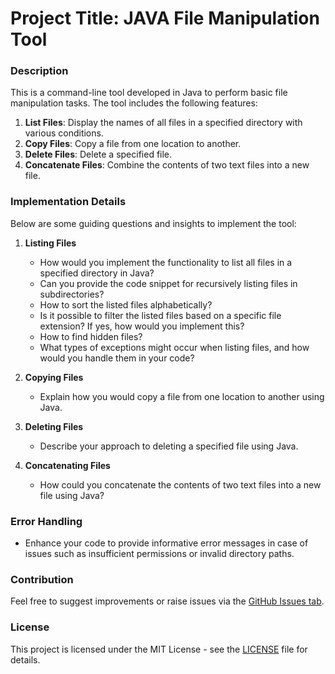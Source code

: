 # Project Title: JAVA File Manipulation Tool  

### Description  
This is a command-line tool developed in Java to perform basic file manipulation tasks. The tool includes the following features:  

1. **List Files**: Display the names of all files in a specified directory with various conditions.  
2. **Copy Files**: Copy a file from one location to another.  
3. **Delete Files**: Delete a specified file.  
4. **Concatenate Files**: Combine the contents of two text files into a new file.  

### Implementation Details  
Below are some guiding questions and insights to implement the tool:  

1. **Listing Files**  
   - How would you implement the functionality to list all files in a specified directory in Java?  
   - Can you provide the code snippet for recursively listing files in subdirectories?  
   - How to sort the listed files alphabetically?  
   - Is it possible to filter the listed files based on a specific file extension? If yes, how would you implement this?  
   - How to find hidden files?  
   - What types of exceptions might occur when listing files, and how would you handle them in your code?  

2. **Copying Files**  
   - Explain how you would copy a file from one location to another using Java.  

3. **Deleting Files**  
   - Describe your approach to deleting a specified file using Java.  

4. **Concatenating Files**  
   - How could you concatenate the contents of two text files into a new file using Java?  

### Error Handling  
- Enhance your code to provide informative error messages in case of issues such as insufficient permissions or invalid directory paths.  

### Contribution  
Feel free to suggest improvements or raise issues via the [GitHub Issues tab](#).  

### License  
This project is licensed under the MIT License - see the [LICENSE](LICENSE) file for details.
